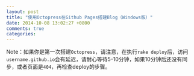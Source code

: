 ```yaml
---
layout: post
title: "使用Octopress在Github Pages搭建Blog（Windows版）"
date: 2014-10-08 13:02:27 +0800
comments: true
categories: 
---
```

Note：如果你是第一次搭建`Octopress`，请注意，在执行`rake deploy`后，访问`username.github.io`会有延迟，请耐心等待5-10分钟，如果10分钟后还没有同步，或者页面是`404`，再检查deploy的步骤。
